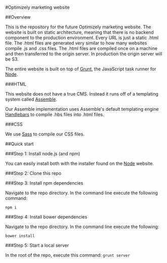 #Optimizely marketing website

##Overview

This is the repository for the future Optimizely marketing website. The website is built on static architecture, meaning that there is no backend component to the production environment. Every URL is just a static .html file. The .html files are generated very similar to how many websites compile .js and .css files. The .html files are compiled once on a machine and then transferred to the origin server. In production the origin server will be S3.

The entire website is built on top of [Grunt](http://gruntjs.com), the JavaScript task runner for [Node](http://nodejs.org).

###HTML

This website does not have a true CMS. Instead it runs off of a templating system called [Assemble](http://assemble.io).

Our Assemble implementation uses Assemble's default templating engine [Handlebars](http://handlesbarsjs.com) to compile .hbs files into .html files.

###CSS

We use [Sass](https://github.com/sindresorhus/grunt-sass) to compile our CSS files.

##Quick start

###Step 1: Install node.js (and npm)

You can easily install both with the installer found on the [Node](http://nodejs.org/) website.

###Step 2: Clone this repo

###Step 3: Install npm dependencies

Navigate to the repo directory. In the command line execute the following command:

`npm i`

###Step 4: Install bower dependencies

Navigate to the repo directory. In the command line execute the following:

`bower install`

###Step 5: Start a local server

In the root of the repo, execute this command: `grunt server`
